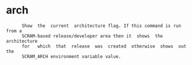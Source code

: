 # arch

          Show  the  current  architecture flag. If this command is run from a
          SCRAM-based release/developer area then it  shows  the  architecture
          for   which  that  release  was  created  otherwise  shows  out  the
          SCRAM_ARCH environment variable value.